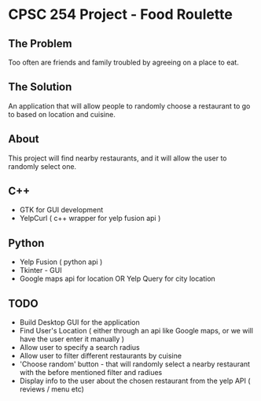 # CPSC 254 Project - Food Roulette

## The Problem
Too often are friends and family troubled by agreeing on a place to eat.

## The Solution
An application that will allow people to randomly choose a restaurant to go to based on location and cuisine.

## About 
This project will find nearby restaurants, and it will allow the user to randomly select one. 
## C++
* GTK for GUI development
* YelpCurl ( c++ wrapper for yelp fusion api )

## Python 
* Yelp Fusion ( python api ) 
* Tkinter - GUI
* Google maps api for location OR Yelp Query for city location

## TODO
* Build Desktop GUI for the application
* Find User's Location ( either through an api like Google maps, or we will have the user enter it manually )
* Allow user to specify a search radius
* Allow user to filter different restaurants by cuisine
* 'Choose random' button - that will randomly select a nearby restaurant with the before mentioned filter and radiues
* Display info to the user about the chosen restaurant from the yelp API ( reviews / menu etc)
